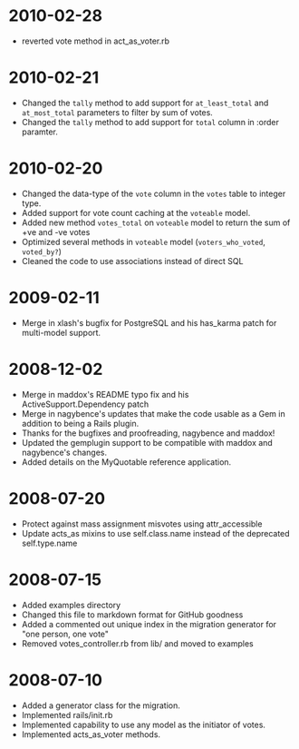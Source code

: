 2010-02-28
==========
* reverted vote method in act_as_voter.rb

2010-02-21
==========
* Changed the `tally` method to add support for `at_least_total` and `at_most_total` parameters to filter by sum of votes.
* Changed the `tally` method to add support for `total` column in :order paramter.

2010-02-20
==========
* Changed the data-type of the `vote` column in the `votes` table to integer type.
* Added support for vote count caching at the `voteable` model.
* Added new method `votes_total` on `voteable` model to return the sum of +ve and -ve votes
* Optimized several methods in `voteable` model (`voters_who_voted`, `voted_by?`)
* Cleaned the code to use associations instead of direct SQL

2009-02-11
==========
* Merge in xlash's bugfix for PostgreSQL and his has\_karma patch for multi-model support. 

2008-12-02
==========
* Merge in maddox's README typo fix and his ActiveSupport.Dependency patch
* Merge in nagybence's updates that make the code usable as a Gem in addition to being a Rails plugin. 
* Thanks for the bugfixes and proofreading, nagybence and maddox!
* Updated the gemplugin support to be compatible with maddox and nagybence's changes. 
* Added details on the MyQuotable reference application. 

2008-07-20
==========
* Protect against mass assignment misvotes using attr\_accessible
* Update acts\_as mixins to use self.class.name instead of the deprecated self.type.name

2008-07-15
==========
* Added examples directory
* Changed this file to markdown format for GitHub goodness
* Added a commented out unique index in the migration generator for "one person, one vote"
* Removed votes\_controller.rb from lib/ and moved to examples

2008-07-10
==========

* Added a generator class for the migration. 
* Implemented rails/init.rb
* Implemented capability to use any model as the initiator of votes.
* Implemented acts\_as\_voter methods.
